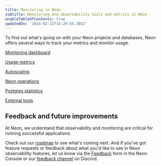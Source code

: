 ```yaml
---
title: Monitoring in Neon
subtitle: Monitoring and observability tools and metrics in Neon
enableTableOfContents: true
updatedOn: '2024-02-22T14:29:54.385Z'
---
```


To find out what's going on with your Neon projects and databases, Neon offers several ways to track your metrics and monitor usage.

<DetailIconCards>

<a href="/docs/introduction/monitoring-page" description="View metrics and statistics graphs for your Neon project on the Monitoring dashboard in the Neon Console" icon="queries">Monitoring dashboard</a>

<a href="/docs/introduction/monitor-usage" description="Track usage and consumption metrics for your Neon account or project from the Neon Console or Neon API" icon="queries">Usage metrics</a>

<a href="/docs/guides/autoscaling-guide#monitor-autoscaling" description="Monitor Autoscaling vCPU and RAM usage to help understand your sizing needs using Neon's autoscaling graphs or the neon_utils extension" icon="queries">Autoscaling</a>

<a href="/docs/manage/operations" description="Monitor Neon project operations from the Neon Console, API, or CLI" icon="queries">Neon operations</a>

<a href="/docs/introduction/monitor-postgres-stats" description="Monitor database and query statitics with the Postgres Cumulative Statistics System and the pg_stat_statements extension" icon="queries">Postgres statistics</a>

<a href="/docs/introduction/monitor-external-tools" description="Monitor your database with third-party observability tools such as PgAdmin or PgHero" icon="queries">External tools</a>

</DetailIconCards>

## Feedback and future improvements

At Neon, we understand that observability and monitoring are critical for running successful applications.

Check out our [roadmap](/docs/introduction/roadmap) to see what's coming next. And if you've got feature requests or feedback about what you'd like to see in Neon observability features, let us know via the [Feedback](https://console.neon.tech/app/projects?modal=feedback) form in the Neon Console or our [feedback channel](https://discord.com/channels/1176467419317940276/1176788564890112042) on Discord.
